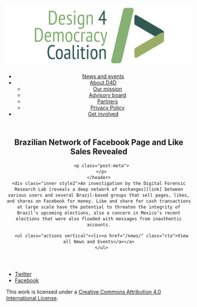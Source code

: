 <!DOCTYPE html>
<html lang="en_US"><head>
  <meta charset="utf-8">
  <meta http-equiv="X-UA-Compatible" content="IE=edge">
  <meta name="viewport" content="width=device-width, initial-scale=1">
  <link rel="apple-touch-icon" sizes="180x180" href="/assets/favicon/apple-touch-icon.png">
  <link rel="icon" type="image/png" sizes="32x32" href="/assets/favicon/favicon-32x32.png">
  <link rel="icon" type="image/png" sizes="16x16" href="/assets/favicon/favicon-16x16.png">
  <link rel="manifest" href="/site.webmanifest">
  <link rel="mask-icon" href="/assets/favicon/safari-pinned-tab.svg" color="#5bbad5">
  <meta name="msapplication-TileColor" content="#00aba9">
  <meta name="theme-color" content="#ffffff">

  
  <!-- Begin Jekyll SEO tag v2.4.0 -->
<title>Brazilian Network of Facebook Page and Like Sales Revealed | Design 4 Democracy</title>
<meta name="generator" content="Jekyll v3.7.3" />
<meta property="og:title" content="Brazilian Network of Facebook Page and Like Sales Revealed" />
<meta property="og:locale" content="en_US" />
<meta name="description" content="An investigation by the Digital Forensic Research Lab reveals a deep network of exchanges between various users and several Brazil-based groups that sell pages, likes, and shares on Facebook for money. Like and share for cash transactions at large scale have the potential to threaten the integrity of Brazil’s upcoming elections, also a concern in Mexico’s recent elections that were also flooded with messages from inauthentic accounts." />
<meta property="og:description" content="An investigation by the Digital Forensic Research Lab reveals a deep network of exchanges between various users and several Brazil-based groups that sell pages, likes, and shares on Facebook for money. Like and share for cash transactions at large scale have the potential to threaten the integrity of Brazil’s upcoming elections, also a concern in Mexico’s recent elections that were also flooded with messages from inauthentic accounts." />
<link rel="canonical" href="https://design4democracy.org/news/Brazilian-Network-of-Facebook-Page-and-Like-Sales-Revealed.html" />
<meta property="og:url" content="https://design4democracy.org/news/Brazilian-Network-of-Facebook-Page-and-Like-Sales-Revealed.html" />
<meta property="og:site_name" content="Design 4 Democracy" />
<meta property="og:type" content="article" />
<meta property="article:published_time" content="2018-07-07T00:00:00-04:00" />
<meta name="twitter:card" content="summary" />
<meta name="twitter:site" content="@design4dem" />
<meta name="google-site-verification" content="" />
<script type="application/ld+json">
{"description":"An investigation by the Digital Forensic Research Lab reveals a deep network of exchanges between various users and several Brazil-based groups that sell pages, likes, and shares on Facebook for money. Like and share for cash transactions at large scale have the potential to threaten the integrity of Brazil’s upcoming elections, also a concern in Mexico’s recent elections that were also flooded with messages from inauthentic accounts.","@type":"BlogPosting","url":"https://design4democracy.org/news/Brazilian-Network-of-Facebook-Page-and-Like-Sales-Revealed.html","publisher":{"@type":"Organization","logo":{"@type":"ImageObject","url":"https://design4democracy.org/assets/img/logos/d4d-logo.png"}},"headline":"Brazilian Network of Facebook Page and Like Sales Revealed","dateModified":"2018-07-07T00:00:00-04:00","datePublished":"2018-07-07T00:00:00-04:00","mainEntityOfPage":{"@type":"WebPage","@id":"https://design4democracy.org/news/Brazilian-Network-of-Facebook-Page-and-Like-Sales-Revealed.html"},"@context":"http://schema.org"}</script>
<!-- End Jekyll SEO tag -->

  <link rel="stylesheet" href="/tarteaucitron/css/tarteaucitron.css">
  <link rel="stylesheet" href="/assets/main.css">

  <link type="application/atom+xml" rel="alternate" href="https://design4democracy.org/feed.xml" title="Design 4 Democracy" />

</head>
<body>
  <!-- Wrapper -->
  <div id="wrapper"><header class="" role="banner" id="header">
    <!-- Logo -->
    <div class="logo">
      <a class="site-title" rel="author" href="/"><img src="/assets/img/d4d-logo.png" alt="Design 4 Democracy" /></a>
    </div><!-- to do: figure out how to manage dropdown -->
      <!-- Nav -->
      <nav id="nav"><ul><li class="current">
            <a class="page-link" href="/news/">
              News and events
            </a></li><li class="">
            <a class="page-link icon fa-angle-down" href="/areas-focus/">
              About D4D
            </a><ul><li>
                  <a href="/areas-focus/">
                    Our mission
                  </a>
              </li><li>
                  <a href="/advisory-board/">
                    Advisory board
                  </a>
              </li><li>
                  <a href="/tech-supporting-partners/">
                    Partners
                  </a>
              </li><li>
                  <a href="/privacy-policy.html">
                    Privacy Policy
                  </a>
              </li></ul></li><li class="">
            <a class="page-link" href="/join-us/">
              Get involved
            </a></li></ul></nav></header>
<section class="main alt event" aria-label="Content">
    <header>
      <h2 class="post-title">Brazilian Network of Facebook Page and Like Sales Revealed</h2>
      

      <p class="post-meta">
      </p>
    </header>
    <div class="inner style2">An investigation by the Digital Forensic Research Lab [reveals a deep network of exchanges][link] between various users and several Brazil-based groups that sell pages, likes, and shares on Facebook for money. Like and share for cash transactions at large scale have the potential to threaten the integrity of Brazil’s upcoming elections, also a concern in Mexico’s recent elections that were also flooded with messages from inauthentic accounts.

[link]: https://medium.com/dfrlab/electionwatch-loves-for-sale-in-brazil-f8033427dbe0



      <ul class="actions vertical"><li><a href="/news/" class="cta">View all News and Events</a></a>
      </ul>
  </div>
</section>
<footer id="footer" class="accent3">
  <ul class="icons">
    <li><a href="https://twitter.com/design4dem" class="icon alt fa-twitter"><span class="label">Twitter</span></a></li>
    <li><a href="https://www.facebook.com/Design4Democracy" class="icon alt fa-facebook"><span class="label">Facebook</span></a></li>
    <!--li><a href="#" class="icon alt fa-instagram"><span class="label">Instagram</span></a></li>
    <li><a href="#" class="icon alt fa-github"><span class="label">GitHub</span></a></li>
    <li><a href="#" class="icon alt fa-phone"><span class="label">Phone</span></a></li>
    <li><a href="#" class="icon alt fa-envelope-o"><span class="label">Email</span></a></li-->
  </ul>
  <p class="copyright">This work is licensed under a <a rel="license" href="http://creativecommons.org/licenses/by/4.0/">Creative Commons Attribution 4.0 International License</a>.</p>
</footer>
</div><!-- /wrapper -->
  <!-- Scripts -->
    <script src="/assets/js/scripts.min.js"></script><script src="/tarteaucitron/tarteaucitron.js"></script>
    <script type="text/javascript">
    (function($) {
      $(document).ready(function(){
        tarteaucitron.init({
          "hashtag": "#tarteaucitron", /* Automatically open the panel with the hashtag */
          "highPrivacy": false, /* disabling the auto consent feature on navigation? */
          "orientation": "top", /* the big banner should be on 'top' or 'bottom'? */
          "adblocker": false, /* Display a message if an adblocker is detected */
          "showAlertSmall": true, /* show the small banner on bottom right? */
          "cookieslist": true, /* Display the list of cookies installed ? */
          "removeCredit": false, /* remove the credit link? */
          //"cookieDomain": ".example.com" /* Domain name on which the cookie for the subdomains will be placed */
        });
      });
    })(jQuery);
    </script><script type="text/javascript">
  tarteaucitron.user.analyticsUa = 'UA-120811815-1';
  tarteaucitron.user.analyticsMore = function () { /* add here your optionnal ga.push() */ };
  (tarteaucitron.job = tarteaucitron.job || []).push('analytics');
</script></body>

</html>
